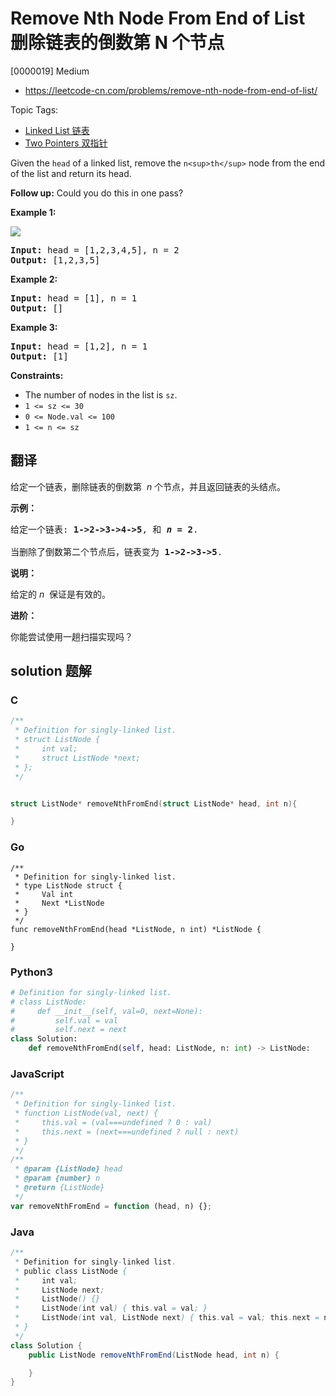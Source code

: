 # Remove Nth Node From End of List 删除链表的倒数第 N 个节点

[0000019] Medium

- https://leetcode-cn.com/problems/remove-nth-node-from-end-of-list/

Topic Tags:

- [Linked List 链表](https://leetcode-cn.com/tag/linked-list/)
- [Two Pointers 双指针](https://leetcode-cn.com/tag/two-pointers/)

Given the `head` of a linked list, remove the `n<sup>th</sup>` node from the end of the list and return its head.

**Follow up:** Could you do this in one pass?

**Example 1:**

![](https://assets.leetcode.com/uploads/2020/10/03/remove_ex1.jpg)

<pre><strong>Input:</strong> head = [1,2,3,4,5], n = 2
<strong>Output:</strong> [1,2,3,5]
</pre>

**Example 2:**

<pre><strong>Input:</strong> head = [1], n = 1
<strong>Output:</strong> []
</pre>

**Example 3:**

<pre><strong>Input:</strong> head = [1,2], n = 1
<strong>Output:</strong> [1]
</pre>

**Constraints:**

- The number of nodes in the list is `sz`.
- `1 <= sz <= 30`
- `0 <= Node.val <= 100`
- `1 <= n <= sz`

## 翻译

给定一个链表，删除链表的倒数第  *n* 个节点，并且返回链表的头结点。

**示例：**

<pre>给定一个链表: <strong>1-&gt;2-&gt;3-&gt;4-&gt;5</strong>, 和 <strong><em>n</em> = 2</strong>.

当删除了倒数第二个节点后，链表变为 <strong>1-&gt;2-&gt;3-&gt;5</strong>.
</pre>

**说明：**

给定的 *n*  保证是有效的。

**进阶：**

你能尝试使用一趟扫描实现吗？

## solution 题解

### C

```c
/**
 * Definition for singly-linked list.
 * struct ListNode {
 *     int val;
 *     struct ListNode *next;
 * };
 */


struct ListNode* removeNthFromEnd(struct ListNode* head, int n){

}
```

### Go

```golang
/**
 * Definition for singly-linked list.
 * type ListNode struct {
 *     Val int
 *     Next *ListNode
 * }
 */
func removeNthFromEnd(head *ListNode, n int) *ListNode {

}
```

### Python3

```python
# Definition for singly-linked list.
# class ListNode:
#     def __init__(self, val=0, next=None):
#         self.val = val
#         self.next = next
class Solution:
    def removeNthFromEnd(self, head: ListNode, n: int) -> ListNode:

```

### JavaScript

```javascript
/**
 * Definition for singly-linked list.
 * function ListNode(val, next) {
 *     this.val = (val===undefined ? 0 : val)
 *     this.next = (next===undefined ? null : next)
 * }
 */
/**
 * @param {ListNode} head
 * @param {number} n
 * @return {ListNode}
 */
var removeNthFromEnd = function (head, n) {};
```

### Java

```java
/**
 * Definition for singly-linked list.
 * public class ListNode {
 *     int val;
 *     ListNode next;
 *     ListNode() {}
 *     ListNode(int val) { this.val = val; }
 *     ListNode(int val, ListNode next) { this.val = val; this.next = next; }
 * }
 */
class Solution {
    public ListNode removeNthFromEnd(ListNode head, int n) {

    }
}
```
